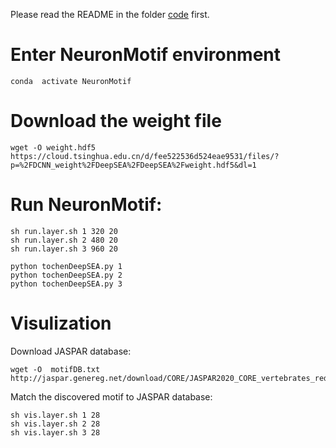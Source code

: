 
Please read the README in the folder [code](https://github.com/wzthu/NeuronMotif/tree/master/nm/code) first.

# Enter NeuronMotif environment

```
conda  activate NeuronMotif
```

# Download the weight file

```
wget -O weight.hdf5 https://cloud.tsinghua.edu.cn/d/fee522536d524eae9531/files/?p=%2FDCNN_weight%2FDeepSEA%2FDeepSEA%2Fweight.hdf5&dl=1
```

# Run NeuronMotif:

```
sh run.layer.sh 1 320 20
sh run.layer.sh 2 480 20
sh run.layer.sh 3 960 20
```

```
python tochenDeepSEA.py 1
python tochenDeepSEA.py 2
python tochenDeepSEA.py 3
```

# Visulization

Download JASPAR database:

```
wget -O  motifDB.txt  http://jaspar.genereg.net/download/CORE/JASPAR2020_CORE_vertebrates_redundant_pfms_meme.txt
```

Match the discovered motif to JASPAR database:

```
sh vis.layer.sh 1 28
sh vis.layer.sh 2 28
sh vis.layer.sh 3 28
```


